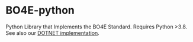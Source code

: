 # BO4E-python
Python  Library that Implements the BO4E Standard. Requires Python >3.8. See also our [DOTNET implementation](https://github.com/Hochfrequenz/BO4E-dotnet).
